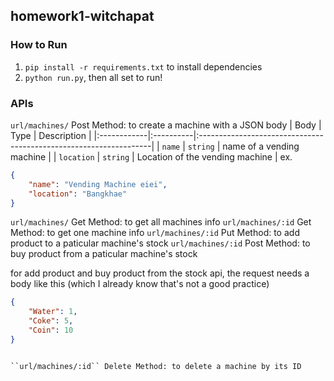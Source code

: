 ## homework1-witchapat

### How to Run
1. ``pip install -r requirements.txt`` to install dependencies
2. ``python run.py``, then all set to run!

### APIs
``url/machines/`` Post Method: to create a machine with a JSON body
| Body        | Type      | Description                                                       |
|:------------|:----------|:------------------------------------------------------------------|
| `name`      | `string`  | name of a vending machine                    |
| `location`  | `string`  | Location of the vending machine                     |
ex.
```json
{
    "name": "Vending Machine eiei",
    "location": "Bangkhae"
}
```

``url/machines/`` Get Method: to get all machines info
``url/machines/:id`` Get Method: to get one machine info
``url/machines/:id`` Put Method: to add product to a paticular machine's stock
``url/machines/:id`` Post Method: to buy product from a paticular machine's stock




for add product and buy product from the stock api, the request needs a body like this (which I already know that's not a good practice)
```json
{
    "Water": 1,
    "Coke": 5,
    "Coin": 10
}
```
````

``url/machines/:id`` Delete Method: to delete a machine by its ID

